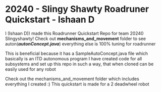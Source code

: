 # 20240 - Slingy Shawty Roadruner Quickstart - Ishaan D 

I (Ishaan D)) made this Roadrunner Quickstart Repo for team 20240 Slingyshawty!
Check out **mechanisms_and_movement** folder to see auton(***autonConcept.java***) everything else is 100% tuning for roadrunner

This is beneficial because it has a SampleAutoConcept.java file which basically is an ITD autonomous program
I have created code for all subsystems and set up this repo in such a way, that when cloned can be easily used for any robot

Check out the mechanisms_and_movement folder which includes everything I created :)
This quickstart is made for a 2 deadwheel robot

